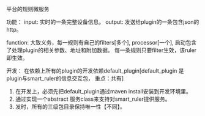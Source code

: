 平台的规则微服务

功能：
input: 实时的一条完整设备信息。 output: 发送给plugin的一条包含json的http。

function: 大致义务，每一规则有自己的filters[多个], processor[一个], 启动包含了处理plugin的相关参数、地址和附加数据。 每一条规则只要filter生效，该ruler即生效。

开发：
在依赖上所有的plugin的开发依赖default_plugin[default_plugin 是plugin与smart_ruler的信息交互包， 重点：共有]
1. 在开发上，必须先把default_plugin通过maven install安装到开发环境里。
2. 通过实现一个abstract 服务class来支持对smart_ruler提供服务。
3. 发时，所有的三级包目录保持唯一性【不同】。

